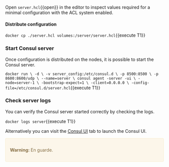 
Open `server.hcl`{{open}} in the editor to inspect values required for a minimal configuration with the ACL system enabled.

#### Distribute configuration

`docker cp ./server.hcl volumes:/server/server.hcl`{{execute T1}}

### Start Consul server

Once configuration is distributed on the nodes, it is possible to start the Consul server.

`docker run \
    -d \
    -v server_config:/etc/consul.d \
    -p 8500:8500 \
    -p 8600:8600/udp \
    --name=server \
    consul agent -server -ui \
     -node=server-1 \
     -bootstrap-expect=1 \
     -client=0.0.0.0 \
     -config-file=/etc/consul.d/server.hcl`{{execute T1}}

### Check server logs

You can verify the Consul server started correctly by checking the logs.

`docker logs server`{{execute T1}}

Alternatively you can visit the [Consul UI](https://[[HOST_SUBDOMAIN]]-8500-[[KATACODA_HOST]].environments.katacoda.com/ui) tab to launch the Consul UI.

<div style="background-color:#fcf6ea; color:#866d42; border:1px solid #f8ebcf; padding:1em; border-radius:3px;">
  <p><strong>Warning: </strong>
  En guarde.
</p></div>